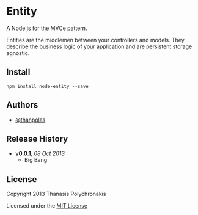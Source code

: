# Entity

A Node.js for the MVCe pattern.

Entities are the middlemen between your controllers and models. They describe the business logic of your application and are persistent storage agnostic.

## Install

```shell
npm install node-entity --save
```

## Authors

* [@thanpolas][thanpolas]

## Release History

- **v0.0.1**, *08 Oct 2013*
  - Big Bang

## License

Copyright 2013 Thanasis Polychronakis

Licensed under the [MIT License](LICENSE-MIT)

[thanpolas]: https://github.com/thanpolas "Thanasis Polychronakis"
